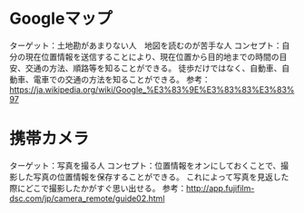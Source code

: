# Googleマップ 
ターゲット：土地勘があまりない人　地図を読むのが苦手な人
コンセプト：自分の現在位置情報を送信することにより、現在位置から目的地までの時間の目安、交通の方法、順路等を知ることができる。
徒歩だけではなく、自動車、自動車、電車での交通の方法を知ることができる。
参考：https://ja.wikipedia.org/wiki/Google_%E3%83%9E%E3%83%83%E3%83%97

# 携帯カメラ 
ターゲット：写真を撮る人
コンセプト：位置情報をオンにしておくことで、撮影した写真の位置情報を保存することができる。
これによって写真を見返した際にどこで撮影したかがすぐ思い出せる。
参考：http://app.fujifilm-dsc.com/jp/camera_remote/guide02.html
